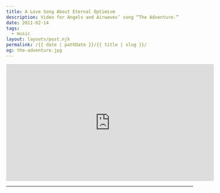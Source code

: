 ```yaml
---
title: A Love Song About Eternal Optimism
description: Video for Angels and Airwaves’ song “The Adventure.”
date: 2011-02-14
tags: 
  - music
layout: layouts/post.njk
permalink: /{{ date | pathDate }}/{{ title | slug }}/
og: the-adventure.jpg
---
```


<iframe class="youtube-video" width="560" height="315" src="https://www.youtube.com/embed/JMl8cQjBfqk" title="YouTube video player" frameborder="0" allow="accelerometer; autoplay; clipboard-write; encrypted-media; gyroscope; picture-in-picture; web-share" allowfullscreen></iframe>

---
